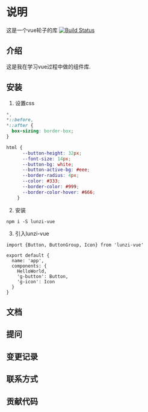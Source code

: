 # 说明
这是一个vue轮子的库
[![Build Status](https://travis-ci.org/helloyongwei/lunzi-vue.svg?branch=master)](https://travis-ci.org/helloyongwei/lunzi-vue)

## 介绍
这是我在学习vue过程中做的组件库.

## 安装
1. 设置css
```css
*,
*::before, 
*::after {
  box-sizing: border-box;
}

```

```css
html {
      --button-height: 32px;
      --font-size: 14px;
      --button-bg: white;
      --button-active-bg: #eee;
      --border-radius: 4px;
      --color: #333;
      --border-color: #999;
      --border-color-hover: #666;
    }
```

2. 安装
```
npm i -S lunzi-vue
```

3. 引入lunzi-vue
```
import {Button, ButtonGroup, Icon} from 'lunzi-vue'

export default {
  name: 'app',
  components: {
    HelloWorld,
    'g-button': Button,
    'g-icon': Icon
  }
}
```


## 文档
## 提问
## 变更记录
## 联系方式
## 贡献代码
